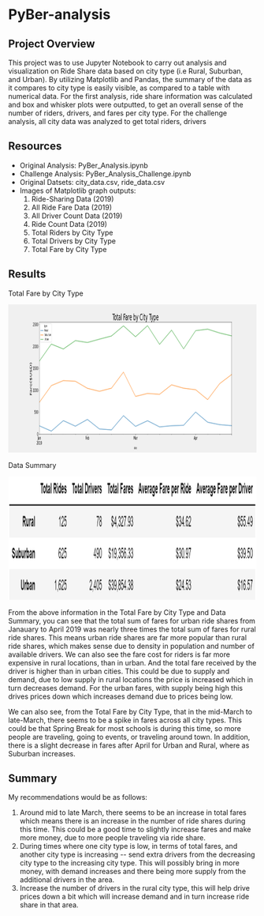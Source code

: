 # PyBer-analysis

## Project Overview
This project was to use Jupyter Notebook to carry out analysis and visualization on Ride Share data based on city type (i.e Rural, Suburban, and Urban). By utilizing Matplotlib and Pandas, the summary of the data as it compares to city type is easily visible, as compared to a table with numerical data. For the first analysis, ride share information was calculated and box and whisker plots were outputted, to get an overall sense of the number of riders, drivers, and fares per city type. For the challenge analysis, all city data was analyzed to get total riders, drivers 

## Resources
- Original Analysis: PyBer_Analysis.ipynb
- Challenge Analysis: PyBer_Analysis_Challenge.ipynb
- Original Datsets: city_data.csv, ride_data.csv
- Images of Matplotlib graph outputs:
  1. Ride-Sharing Data (2019) 
  2. All Ride Fare Data (2019)
  3. All Driver Count Data (2019)
  4. Ride Count Data (2019)
  5. Total Riders by City Type
  7. Total Drivers by City Type
  8. Total Fare by City Type

## Results
Total Fare by City Type

<img src="Resources/Total Fare by City Type.png" width="1100" height="300"> 

Data Summary

<img src="Resources/Data Summary.png" width="1100" height="250"> 

From the above information in the Total Fare by City Type and Data Summary, you can see that the total sum of fares for urban ride shares from Janauary to April 2019 was nearly three times the total sum of fares for rural ride shares. This means urban ride shares are far more popular than rural ride shares, which makes sense due to density in population and number of available drivers. We can also see the fare cost for riders is far more expensive in rural locations, than in urban. And the total fare received by the driver is higher than in urban cities. This could be due to supply and demand, due to low supply in rural locations the price is increased which in turn decreases demand. For the urban fares, with supply being high this drives prices down which increases demand due to prices being low.

We can also see, from the Total Fare by City Type, that in the mid-March to late-March, there seems to be a spike in fares across all city types. This could be that Spring Break for most schools is during this time, so more people are traveling, going to events, or traveling around town. In addition, there is a slight decrease in fares after April for Urban and Rural, where as Suburban increases.

## Summary
My recommendations would be as follows:
1. Around mid to late March, there seems to be an increase in total fares which means there is an increase in the number of ride shares during this time. This could be a good time to slightly increase fares and make more money, due to more people traveling via ride share.
2. During times where one city type is low, in terms of total fares, and another city type is increasing -- send extra drivers from the decreasing city type to the increasing city type. This will possibly bring in more money, with demand increases and there being more supply from the additional drivers in the area.
3. Increase the number of drivers in the rural city type, this will help drive prices down a bit which will increase demand and in turn increase ride share in that area.

